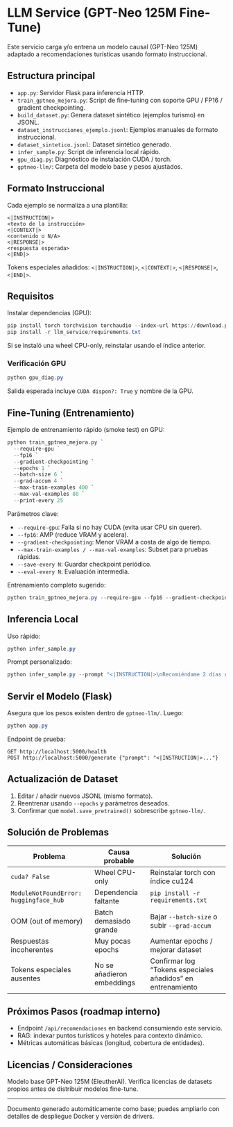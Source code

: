 # LLM Service (GPT-Neo 125M Fine-Tune)

Este servicio carga y/o entrena un modelo causal (GPT-Neo 125M) adaptado a recomendaciones turísticas usando formato instruccional.

## Estructura principal

- `app.py`: Servidor Flask para inferencia HTTP.
- `train_gptneo_mejora.py`: Script de fine-tuning con soporte GPU / FP16 / gradient checkpointing.
- `build_dataset.py`: Genera dataset sintético (ejemplos turismo) en JSONL.
- `dataset_instrucciones_ejemplo.jsonl`: Ejemplos manuales de formato instruccional.
- `dataset_sintetico.jsonl`: Dataset sintético generado.
- `infer_sample.py`: Script de inferencia local rápido.
- `gpu_diag.py`: Diagnóstico de instalación CUDA / torch.
- `gptneo-llm/`: Carpeta del modelo base y pesos ajustados.

## Formato Instruccional
Cada ejemplo se normaliza a una plantilla:
```
<|INSTRUCTION|>
<texto de la instrucción>
<|CONTEXT|>
<contenido o N/A>
<|RESPONSE|>
<respuesta esperada>
<|END|>
```
Tokens especiales añadidos: `<|INSTRUCTION|>`, `<|CONTEXT|>`, `<|RESPONSE|>`, `<|END|>`.

## Requisitos
Instalar dependencias (GPU):
```powershell
pip install torch torchvision torchaudio --index-url https://download.pytorch.org/whl/cu124
pip install -r llm_service/requirements.txt
```

Si se instaló una wheel CPU-only, reinstalar usando el índice anterior.

### Verificación GPU
```powershell
python gpu_diag.py
```
Salida esperada incluye `CUDA dispon?: True` y nombre de la GPU.

## Fine-Tuning (Entrenamiento)
Ejemplo de entrenamiento rápido (smoke test) en GPU:
```powershell
python train_gptneo_mejora.py `
  --require-gpu `
  --fp16 `
  --gradient-checkpointing `
  --epochs 1 `
  --batch-size 6 `
  --grad-accum 4 `
  --max-train-examples 400 `
  --max-val-examples 80 `
  --print-every 25
```
Parámetros clave:
- `--require-gpu`: Falla si no hay CUDA (evita usar CPU sin querer).
- `--fp16`: AMP (reduce VRAM y acelera).
- `--gradient-checkpointing`: Menor VRAM a costa de algo de tiempo.
- `--max-train-examples / --max-val-examples`: Subset para pruebas rápidas.
- `--save-every N`: Guardar checkpoint periódico.
- `--eval-every N`: Evaluación intermedia.

Entrenamiento completo sugerido:
```powershell
python train_gptneo_mejora.py --require-gpu --fp16 --gradient-checkpointing --epochs 3 --batch-size 8 --grad-accum 4 --print-every 50
```

## Inferencia Local
Uso rápido:
```powershell
python infer_sample.py
```
Prompt personalizado:
```powershell
python infer_sample.py --prompt "<|INSTRUCTION|>\nRecomiéndame 2 días en Potosí con minas y museos.\n<|CONTEXT|>\nN/A\n<|RESPONSE|>\n" --max-new-tokens 160
```

## Servir el Modelo (Flask)
Asegura que los pesos existen dentro de `gptneo-llm/`. Luego:
```powershell
python app.py
```
Endpoint de prueba:
```
GET http://localhost:5000/health
POST http://localhost:5000/generate {"prompt": "<|INSTRUCTION|>..."}
```

## Actualización de Dataset
1. Editar / añadir nuevos JSONL (mismo formato).
2. Reentrenar usando `--epochs` y parámetros deseados.
3. Confirmar que `model.save_pretrained()` sobrescribe `gptneo-llm/`.

## Solución de Problemas
| Problema | Causa probable | Solución |
|----------|----------------|----------|
| `cuda? False` | Wheel CPU-only | Reinstalar torch con índice cu124 |
| `ModuleNotFoundError: huggingface_hub` | Dependencia faltante | `pip install -r requirements.txt` |
| OOM (out of memory) | Batch demasiado grande | Bajar `--batch-size` o subir `--grad-accum` |
| Respuestas incoherentes | Muy pocas epochs | Aumentar epochs / mejorar dataset |
| Tokens especiales ausentes | No se añadieron embeddings | Confirmar log “Tokens especiales añadidos” en entrenamiento |

## Próximos Pasos (roadmap interno)
- Endpoint `/api/recomendaciones` en backend consumiendo este servicio.
- RAG: indexar puntos turísticos y hoteles para contexto dinámico.
- Métricas automáticas básicas (longitud, cobertura de entidades). 

## Licencias / Consideraciones
Modelo base GPT-Neo 125M (EleutherAI). Verifica licencias de datasets propios antes de distribuir modelos fine-tune.

---
Documento generado automáticamente como base; puedes ampliarlo con detalles de despliegue Docker y versión de drivers.
